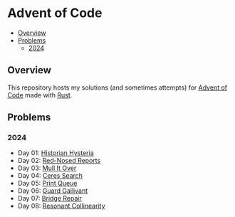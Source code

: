 # Advent of Code

- [Overview](#overview)
- [Problems](#problems)
  - [2024](#2024)

## Overview

This repository hosts my solutions (and sometimes attempts) for
[Advent of Code](https://adventofcode.com/) made with [Rust](https://www.rust-lang.org/).

## Problems

### 2024

- Day 01: [Historian Hysteria](./2024/day01/README.md)
- Day 02: [Red-Nosed Reports](./2024/day02/README.md)
- Day 03: [Mull It Over](./2024/day03/README.md)
- Day 04: [Ceres Search](./2024/day04/README.md)
- Day 05: [Print Queue](./2024/day05/README.md)
- Day 06: [Guard Gallivant](./2024/day06/README.md)
- Day 07: [Bridge Repair](./2024/day07/README.md)
- Day 08: [Resonant Collinearity](./2024/day08/README.md)
